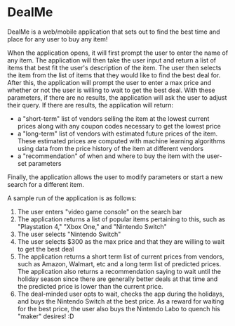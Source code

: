 # DealMe

DealMe is a web/mobile application that sets out to find the best time and place for any user to buy any item!

When the application opens, it will first prompt the user to enter the name of any item. The application will then take the user input and return a list of items that best fit the user's description of the item. The user then selects the item from the list of items that they would like to find the best deal for. After this, the application will prompt the user to enter a max price and whether or not the user is willing to wait to get the best deal. With these parameters, if there are no results, the application will ask the user to adjust their query. If there are results, the application will return:

* a "short-term" list of vendors selling the item at the lowest current prices along with any coupon codes necessary to get the lowest price
* a "long-term" list of vendors with estimated future prices of the item. These estimated prices are computed with machine learning algorithms using data from the price history of the item at different vendors
* a "recommendation" of when and where to buy the item with the user-set parameters

Finally, the application allows the user to modify parameters or start a new search for a different item.

A sample run of the application is as follows:
1. The user enters "video game console" on the search bar
2. The application returns a list of popular items pertaining to this, such as "Playstation 4," "Xbox One," and "Nintendo Switch"
3. The user selects "Nintendo Switch"
4. The user selects $300 as the max price and that they are willing to wait to get the best deal
5. The application returns a short term list of current prices from vendors, such as Amazon, Walmart, etc and a long term list of predicted prices. The application also returns a recommendation saying to wait until the holiday season since there are generally better deals at that time and the predicted price is lower than the current price.
6. The deal-minded user opts to wait, checks the app during the holidays, and buys the Nintendo Switch at the best price. As a reward for waiting for the best price, the user also buys the Nintendo Labo to quench his "maker" desires! :D

